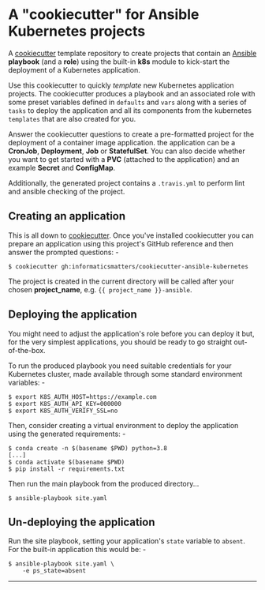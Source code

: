 # A "cookiecutter" for Ansible Kubernetes projects
A [cookiecutter] template repository to create projects that contain an
[Ansible] **playbook** (and a **role**) using the built-in **k8s** module
to kick-start the deployment of a Kubernetes application.

Use this cookiecutter to quickly *template* new Kubernetes application
projects. The cookiecutter produces a playbook and an associated role with some
preset variables defined in `defaults` and `vars` along with a series of
`tasks` to deploy the application and all its components from the kubernetes
`templates` that are also created for you.

Answer the cookiecutter questions to create a pre-formatted project
for the deployment of a container image application. the application can be
a **CronJob**, **Deployment**, **Job** or **StatefulSet**. You can also decide
whether you want to get started with a **PVC** (attached to the application)
and an example **Secret** and **ConfigMap**.

Additionally, the generated project contains a `.travis.yml`
to perform lint and ansible checking of the project.

## Creating an application
This is all down to [cookiecutter]. Once you've installed cookiecutter
you can prepare an application using this project's GitHub reference and then
answer the prompted questions: -

    $ cookiecutter gh:informaticsmatters/cookiecutter-ansible-kubernetes

The project is created in the current directory will be called after your
chosen **project_name**, e.g. `{{ project_name }}-ansible`.

## Deploying the application
You might need to adjust the application's role before you can deploy it
but, for the very simplest applications, you should be ready to go
straight out-of-the-box.
 
To run the produced playbook you need suitable credentials for your Kubernetes
cluster, made available through some standard environment variables: -

    $ export K8S_AUTH_HOST=https://example.com
    $ export K8S_AUTH_API_KEY=000000
    $ export K8S_AUTH_VERIFY_SSL=no

Then, consider creating a virtual environment to deploy the application
using the generated requirements: -

    $ conda create -n $(basename $PWD) python=3.8
    [...]
    $ conda activate $(basename $PWD)
    $ pip install -r requirements.txt
    
Then run the main playbook from the produced directory...

    $ ansible-playbook site.yaml

## Un-deploying the application
Run the site playbook, setting your application's `state` variable to
`absent`. For the built-in application this would be: -

    $ ansible-playbook site.yaml \
        -e ps_state=absent
    
---

[ansible]: https://github.com/ansible/ansible
[cookiecutter]: https://cookiecutter.readthedocs.io
